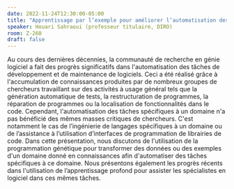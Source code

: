 ```yaml
---
date: 2022-11-24T12:30:00-05:00
title: "Apprentissage par l’exemple pour améliorer l’automatisation des activités de génie logiciel : de la programmation génétique à l’apprentissage profond"
speaker: Houari Sahraoui (professeur titulaire, DIRO)
room: Z-260
draft: false
---
```


Au cours des dernières décennies, la communauté de recherche en génie logiciel a fait des progrès significatifs dans l'automatisation des tâches de développement et de maintenance de logiciels. Ceci a été réalisé grâce à l'accumulation de connaissances produites par de nombreux groupes de chercheurs travaillant sur des activités à usage général tels que la génération automatique de tests, la restructuration de programmes, la réparation de programmes ou la localisation de fonctionnalités dans le code. Cependant, l'automatisation des tâches spécifiques à un domaine n'a pas bénéficié des mêmes masses critiques de chercheurs. C'est notamment le cas de l’ingénierie de langages spécifiques à un domaine ou de l’assistance à l’utilisation d’interfaces de programmation de librairies de code. Dans cette présentation, nous discutons de l'utilisation de la programmation génétique pour transformer des données ou des exemples d'un domaine donné en connaissances afin d'automatiser des tâches spécifiques à ce domaine. Nous présentons également les progrès récents dans l'utilisation de l’apprentissage profond pour assister les spécialistes en logiciel dans ces mêmes tâches.

<!--more-->
